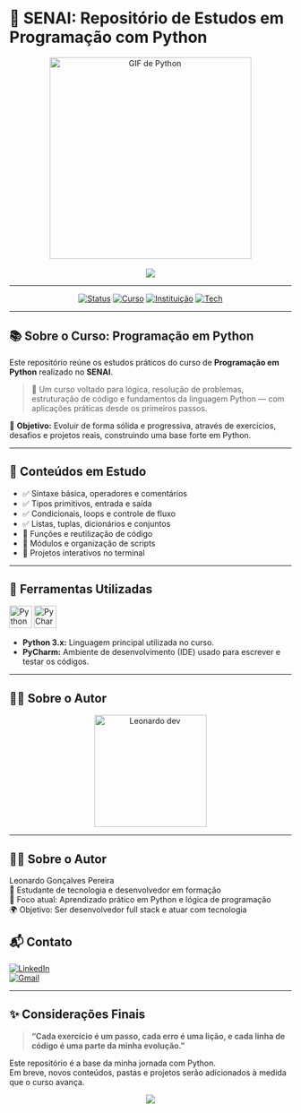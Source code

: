 # 🧠 SENAI: Repositório de Estudos em Programação com Python

<div align="center">

<img src="https://media.giphy.com/media/qgQUggAC3Pfv687qPC/giphy.gif" width="360" alt="GIF de Python" />

<div align="center">
  <br>
  <a href="https://github.com/leonardogp/senai">
    <img src="https://readme-typing-svg.herokuapp.com?font=Fira+Code&size=22&duration=4000&color=1E90FF&center=true&width=580&lines=Codando+com+l%C3%B3gica+e+clareza;Python+para+resolver+problemas+do+mundo+real;Evoluindo+linha+por+linha" />
  </a>
</div>

---

[![Status](https://img.shields.io/badge/status-EM%20ANDAMENTO-1E90FF?style=for-the-badge&logo=python&logoColor=white)](https://github.com/leonardogp/senai)
[![Curso](https://img.shields.io/badge/Curso-Programa%C3%A7%C3%A3o%20em%20Python-yellow?style=for-the-badge&logo=python&logoColor=black)]()
[![Instituição](https://img.shields.io/badge/SENAI-Estudos%20T%C3%A9cnicos-red?style=for-the-badge&logo=academia&logoColor=white)]()
[![Tech](https://img.shields.io/badge/Linguagem-Python-306998?style=for-the-badge&logo=python&logoColor=white)]()

</div>

---

## 📚 Sobre o Curso: Programação em Python

Este repositório reúne os estudos práticos do curso de **Programação em Python** realizado no **SENAI**.

> 📍 Um curso voltado para lógica, resolução de problemas, estruturação de código e fundamentos da linguagem Python — com aplicações práticas desde os primeiros passos.

🧠 **Objetivo:** Evoluir de forma sólida e progressiva, através de exercícios, desafios e projetos reais, construindo uma base forte em Python.

---

## 📌 Conteúdos em Estudo

- ✅ Sintaxe básica, operadores e comentários
- ✅ Tipos primitivos, entrada e saída
- ✅ Condicionais, loops e controle de fluxo
- ✅ Listas, tuplas, dicionários e conjuntos
- 🔄 Funções e reutilização de código
- 🔄 Módulos e organização de scripts
- 🔄 Projetos interativos no terminal

---

## 🔧 Ferramentas Utilizadas

<p align="left">
  <img src="https://cdn.jsdelivr.net/gh/devicons/devicon/icons/python/python-original.svg" width="40" title="Python" />
  <img src="https://upload.wikimedia.org/wikipedia/commons/1/1d/PyCharm_Icon.svg" width="40" title="PyCharm" />
</p>

- **Python 3.x:** Linguagem principal utilizada no curso.
- **PyCharm:** Ambiente de desenvolvimento (IDE) usado para escrever e testar os códigos.

---

## 👨‍💻 Sobre o Autor

<div align="center">

<img src="https://media.giphy.com/media/LMt9638dO8dftAjtco/giphy.gif" width="200" alt="Leonardo dev" />

</div>

---

## 👨‍💻 Sobre o Autor

Leonardo Gonçalves Pereira<br>
📍 Estudante de tecnologia e desenvolvedor em formação<br>
🎯 Foco atual: Aprendizado prático em Python e lógica de programação<br>
🌍 Objetivo: Ser desenvolvedor full stack e atuar com tecnologia



## 📬 Contato

<div>

[![LinkedIn](https://img.shields.io/badge/-LinkedIn-0A66C2?style=for-the-badge&logo=linkedin&logoColor=white)](https://www.linkedin.com/in/leonardogpereira)  
[![Gmail](https://img.shields.io/badge/-Email-EA4335?style=for-the-badge&logo=gmail&logoColor=white)](mailto:leonardo.gonpereira@gmail.com)

</div>

---

## ✨ Considerações Finais

> **“Cada exercício é um passo, cada erro é uma lição, e cada linha de código é uma parte da minha evolução.”**

Este repositório é a base da minha jornada com Python.  
Em breve, novos conteúdos, pastas e projetos serão adicionados à medida que o curso avança.

<div align="center">
  <img src="https://readme-typing-svg.herokuapp.com?font=Fira+Code&size=20&duration=3500&pause=1000&color=3AFF5A&center=true&vCenter=true&width=580&lines=Comecei+pelo+Python+e+vou+al%C3%A9m...;Aprendizado+cont%C3%ADnuo%2C+com+prop%C3%B3sito!;Rumo+ao+full+stack+com+base+s%C3%B3lida+🚀" />
</div>

